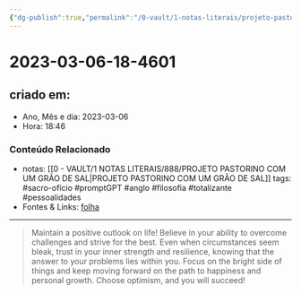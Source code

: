 ```yaml
---
{"dg-publish":true,"permalink":"/0-vault/1-notas-literais/projeto-pastorino/2023-03-06-18-4601/","title":"2023-03-06-18-4601","tags":["sacro-ofício","promptGPT","anglo","filosofia","totalizante","pessoalidades"],"dgHomeLink":true,"dgShowLocalGraph":true,"dgShowFileTree":true,"dgEnableSearch":true}
---
```


# 2023-03-06-18-4601

## criado em: 
-  Ano, Mês e dia: 2023-03-06
- Hora: 18:46

### Conteúdo Relacionado
- notas: [[0 - VAULT/1 NOTAS LITERAIS/888/PROJETO PASTORINO COM UM GRÃO DE SAL\|PROJETO PASTORINO COM UM GRÃO DE SAL]]
tags: #sacro-ofício #promptGPT #anglo #filosofia #totalizante #pessoalidades 
- Fontes & Links: [folha](https://www1.folha.uol.com.br/folha/livrariadafolha/825139-ha-cem-anos-nascia-carlos-torres-pastorino-autor-de-minutos-de-sabedoria.shtml)
---
>Maintain a positive outlook on life! Believe in your ability to overcome challenges and strive for the best. Even when circumstances seem bleak, trust in your inner strength and resilience, knowing that the answer to your problems lies within you. Focus on the bright side of things and keep moving forward on the path to happiness and personal growth. Choose optimism, and you will succeed!